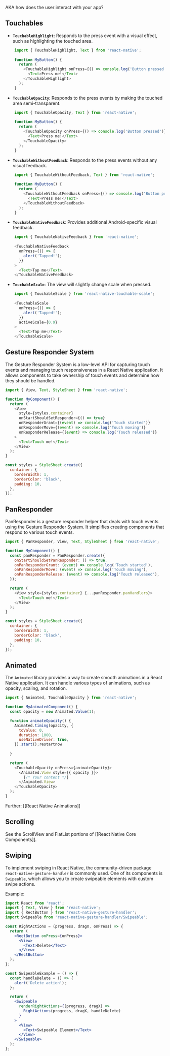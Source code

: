 AKA how does the user interact with your app?

## Touchables

- **`TouchableHighlight`**: Responds to the press event with a visual effect, such as highlighting the touched area.

```js
    import { TouchableHighlight, Text } from 'react-native';
    
    function MyButton() {
      return (
        <TouchableHighlight onPress={() => console.log('Button pressed')}>
          <Text>Press me!</Text>
        </TouchableHighlight>
      );
    }
```

- **`TouchableOpacity`**: Responds to the press events by making the touched area semi-transparent.

```js
    import { TouchableOpacity, Text } from 'react-native';
    
    function MyButton() {
      return (
        <TouchableOpacity onPress={() => console.log('Button pressed')}>
          <Text>Press me!</Text>
        </TouchableOpacity>
      );
    }
```

- **`TouchableWithoutFeedback`**: Responds to the press events without any visual feedback.

```js
    import { TouchableWithoutFeedback, Text } from 'react-native';
    
    function MyButton() {
      return (
        <TouchableWithoutFeedback onPress={() => console.log('Button pressed')}>
          <Text>Press me!</Text>
        </TouchableWithoutFeedback>
      );
    }
```

- **`TouchableNativeFeedback`**: Provides additional Android-specific visual feedback.

```js
    import { TouchableNativeFeedback } from 'react-native';
    
    <TouchableNativeFeedback
      onPress={() => {
        alert('Tapped!');
      }}
    >
      <Text>Tap me</Text>
    </TouchableNativeFeedback>
```

- **`TouchableScale`**: The view will slightly change scale when pressed.
   
```js
    import { TouchableScale } from 'react-native-touchable-scale';
    
    <TouchableScale
      onPress={() => {
        alert('Tapped!');
      }}
      activeScale={0.9}
    >
      <Text>Tap me</Text>
    </TouchableScale>
```

## Gesture Responder System

The Gesture Responder System is a low-level API for capturing touch events and managing touch responsiveness in a React Native application. It allows components to take ownership of touch events and determine how they should be handled.

```js
import { View, Text, StyleSheet } from 'react-native';

function MyComponent() {
  return (
    <View
      style={styles.container}
      onStartShouldSetResponder={() => true}
      onResponderGrant={(event) => console.log('Touch started')}
      onResponderMove={(event) => console.log('Touch moving')}
      onResponderRelease={(event) => console.log('Touch released')}
    >
      <Text>Touch me!</Text>
    </View>
  );
}

const styles = StyleSheet.create({
  container: {
    borderWidth: 1,
    borderColor: 'black',
    padding: 10,
  },
});
```

## PanResponder

PanResponder is a gesture responder helper that deals with touch events using the Gesture Responder System. It simplifies creating components that respond to various touch events.

```js
import { PanResponder, View, Text, StyleSheet } from 'react-native';

function MyComponent() {
  const panResponder = PanResponder.create({
    onStartShouldSetPanResponder: () => true,
    onPanResponderGrant: (event) => console.log('Touch started'),
    onPanResponderMove: (event) => console.log('Touch moving'),
    onPanResponderRelease: (event) => console.log('Touch released'),
  });

  return (
    <View style={styles.container} {...panResponder.panHandlers}>
      <Text>Touch me!</Text>
    </View>
  );
}

const styles = StyleSheet.create({
  container: {
    borderWidth: 1,
    borderColor: 'black',
    padding: 10,
  },
});
```

## Animated

The `Animated` library provides a way to create smooth animations in a React Native application. It can handle various types of animations, such as opacity, scaling, and rotation.

```js
import { Animated, TouchableOpacity } from 'react-native';

function MyAnimatedComponent() {
  const opacity = new Animated.Value(1);

  function animateOpacity() {
    Animated.timing(opacity, {
      toValue: 0,
      duration: 1000,
      useNativeDriver: true,
    }).start();restartnow
    
  }

  return (
    <TouchableOpacity onPress={animateOpacity}>
      <Animated.View style={{ opacity }}>
        {/* Your content */}
      </Animated.View>
    </TouchableOpacity>
  );
}
```

Further: [[React Native Animations]]

## Scrolling

See the ScrollView and FlatList portions of [[React Native Core Components]].

## Swiping

To implement swiping in React Native, the community-driven package `react-native-gesture-handler` is commonly used. One of its components is `Swipeable`, which allows you to create swipeable elements with custom swipe actions.

Example:

```jsx
import React from 'react';
import { Text, View } from 'react-native';
import { RectButton } from 'react-native-gesture-handler';
import Swipeable from 'react-native-gesture-handler/Swipeable';

const RightActions = (progress, dragX, onPress) => {
  return (
    <RectButton onPress={onPress}>
      <View>
        <Text>Delete</Text>
      </View>
    </RectButton>
  );
};

const SwipeableExample = () => {
  const handleDelete = () => {
    alert('Delete action');
  };

  return (
    <Swipeable
      renderRightActions={(progress, dragX) =>
        RightActions(progress, dragX, handleDelete)
      }
    >
      <View>
        <Text>Swipeable Element</Text>
      </View>
    </Swipeable>
  );
};
```
